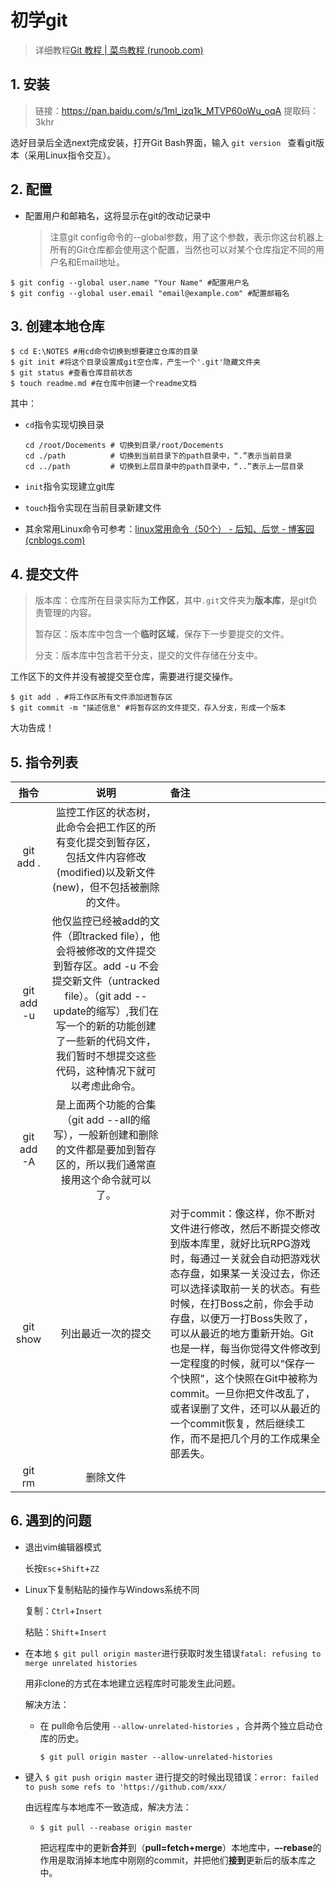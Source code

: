 # 初学git

> 详细教程[Git 教程 | 菜鸟教程 (runoob.com)](https://www.runoob.com/git/git-tutorial.html)

## 1. 安装

> 链接：https://pan.baidu.com/s/1ml_izq1k_MTVP60oWu_oqA 
> 提取码：3khr

选好目录后全选next完成安装，打开Git Bash界面，输入 `git version ` 查看git版本（采用Linux指令交互）。

## 2. 配置

- 配置用户和邮箱名，这将显示在git的改动记录中

  > 注意git config命令的--global参数，用了这个参数，表示你这台机器上所有的Git仓库都会使用这个配置，当然也可以对某个仓库指定不同的用户名和Email地址。

```linux命令
$ git config --global user.name "Your Name" #配置用户名
$ git config --global user.email "email@example.com" #配置邮箱名
```

## 3. 创建本地仓库

```
$ cd E:\NOTES #用cd命令切换到想要建立仓库的目录
$ git init #将这个目录设置成git空仓库，产生一个'.git'隐藏文件夹
$ git status #查看仓库目前状态
$ touch readme.md #在仓库中创建一个readme文档
```

其中：

- `cd`指令实现切换目录

  ```
  cd /root/Docements # 切换到目录/root/Docements
  cd ./path          # 切换到当前目录下的path目录中，“.”表示当前目录  
  cd ../path         # 切换到上层目录中的path目录中，“..”表示上一层目录
  ```

- `init`指令实现建立git库

- `touch`指令实现在当前目录新建文件

- 其余常用Linux命令可参考：[linux常用命令（50个） - 后知、后觉 - 博客园 (cnblogs.com)](https://www.cnblogs.com/xuxinstyle/p/9609551.html)

## 4. 提交文件

> 版本库：仓库所在目录实际为**工作区**，其中`.git`文件夹为**版本库**，是git负责管理的内容。
>
> 暂存区：版本库中包含一个**临时区域**，保存下一步要提交的文件。
>
> 分支：版本库中包含若干分支，提交的文件存储在分支中。

工作区下的文件并没有被提交至仓库，需要进行提交操作。

```
$ git add . #将工作区所有文件添加进暂存区
$ git commit -m "描述信息" #将暂存区的文件提交，存入分支，形成一个版本
```

大功告成！

## 5. 指令列表

|    指令    |                             说明                             | 备注                                                         |
| :--------: | :----------------------------------------------------------: | :----------------------------------------------------------- |
| git add .  | 监控工作区的状态树，此命令会把工作区的所有变化提交到暂存区，包括文件内容修改(modified)以及新文件(new)，但不包括被删除的文件。 |                                                              |
| git add -u | 他仅监控已经被add的文件（即tracked file），他会将被修改的文件提交到暂存区。add -u 不会提交新文件（untracked file）。（git add --update的缩写）,我们在写一个的新的功能创建了一些新的代码文件，我们暂时不想提交这些代码，这种情况下就可以考虑此命令。 |                                                              |
| git add -A | 是上面两个功能的合集（git add --all的缩写），一般新创建和删除的文件都是要加到暂存区的，所以我们通常直接用这个命令就可以了。 |                                                              |
|  git show  |                      列出最近一次的提交                      | 对于commit：像这样，你不断对文件进行修改，然后不断提交修改到版本库里，就好比玩RPG游戏时，每通过一关就会自动把游戏状态存盘，如果某一关没过去，你还可以选择读取前一关的状态。有些时候，在打Boss之前，你会手动存盘，以便万一打Boss失败了，可以从最近的地方重新开始。Git也是一样，每当你觉得文件修改到一定程度的时候，就可以“保存一个快照”，这个快照在Git中被称为commit。一旦你把文件改乱了，或者误删了文件，还可以从最近的一个commit恢复，然后继续工作，而不是把几个月的工作成果全部丢失。 |
|   git rm   |                           删除文件                           |                                                              |

## 6. 遇到的问题

- 退出vim编辑器模式

  长按`Esc`+`Shift`+`ZZ`

- Linux下复制粘贴的操作与Windows系统不同

  复制：`Ctrl`+`Insert`

  粘贴：`Shift`+`Insert`

- 在本地 `$ git pull origin master`进行获取时发生错误`fatal: refusing to merge unrelated histories`

  用非clone的方式在本地建立远程库时可能发生此问题。

  解决方法：
  
  - 在 pull命令后使用 `--allow-unrelated-histories` ，合并两个独立启动仓库的历史。
  
    ```
    $ git pull origin master --allow-unrelated-histories
    ```

- 键入 `$ git push origin master` 进行提交的时候出现错误：`error: failed to push some refs to 'https://github.com/xxx/`

  由远程库与本地库不一致造成，解决方法：

  - ```
    $ git pull --reabase origin master
    ```

    把远程库中的更新**合并**到（**pull=fetch+merge**）本地库中，**–-rebase**的作用是取消掉本地库中刚刚的commit，并把他们**接到**更新后的版本库之中。


